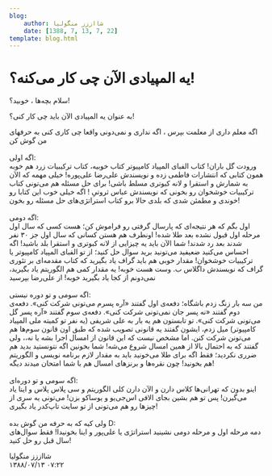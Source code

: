 ```yaml
---
blog:
    author: شااززز منگولیا
    date: [1388, 7, 13, 7, 22]
template: blog.html
---
```

# یه المپیادی الآن چی کار می‌کنه؟!

<div class="cnt">
سلام بچه‌ها ، خوبید؟!<p>به عنوان یه المپیادی الآن باید چی کار کنی؟!</p>
<p>اگه معلم داری از معلمت بپرس ، اگه نداری و نمی‌دونی واقعا چی کاری کنی به حرفهای من گوش کن<br/><br/>اگه اولی:<br/>ورودت گل باران! کتاب الفبای المپیاد کامپیوتر کتاب خوبیه، کتاب ترکیبیات زرد هم خوبه همون کتابی که انتشارات فاطمی زده و نویسندش علی‌رضا علی‌پوره! خیلی مهمه که الآن به شمارش و استقرا و لانه کبوتری مسلط باشی! برای حل مسئله هم می‌تونی کتاب ترکیبیات خوشخوان رو بخونی که نویسندش عباس ثروتیِ ! اگه خیلی خوب این کتابا رو خوندی و مطمئن شدی که بلدی حالا برو کتاب استراتژی‌های حل مسئله رو بخون!<br/><br/>اگه دومی:<br/>اول بگم که هر نتیجه‌ای که پارسال گرفتی رو فراموش کن؛ هست کسی که سال اول مرحله اول قبول نشده بعد طلا شده! اونطرف هم هستن کسانی که سال اول جز ۳۰ نفر شدند بعد رد شدند! شما الآن باید یه چیزایی از لانه کبوتری و استقرا بلد باشید! اگه احساس می‌کنید ضعیفید می‌تونید برید سوال حل کنید؛ از تو الفبای المپیاد کامپیوتر یا ترکیبیات خوشخوان! مقدار خوبی هم باید گراف یاد بگیرید که کتاب مقدمه‌ای بر تئوری گراف که نویسندش داگلاس ب. وست هست خوبه! یه مقدار کمی هم الگوریتم یاد بگیرید، نمی‌دونم از کجا یاد بگیرید خوبه! از علی‌رضا بپرسید<br/><br/>اگه سومی و تو دوره نیستی:<br/>من سه بار زنگ زدم باشگاه؛ دفعه‌ی اول گفتند «آره پسرم می‌تونی شرکت کنی». دفعه‌ی دوم گفتند «نه پسر جان نمی‌تونی شرکت کنی». دفعه‌ی سوم گفتند «آره پسر گل می‌تونی شرکت کنی». تو تابستون هم یه بار به علی شریفی (یه نفر تو کمیته ملی المپیاد کامپیوتر) میل زدم، ایشون گفتند یه قانونی تصویب شده که طبق اون قانون سوم‌ها هم می‌تونن شرکت کنن. اما مشخص نیست که این قانون از امسال اجرا بشه یا نه،، ولی گفتند که به احتمال بالا از همین امسال شروع می‌شه! شما بخونین اگه نتونستید بدید هم ضرری نکردید؛ فقط اگه برای طلا می‌خونید باید به مقدار لازم برنامه نویسی و الگوریتم هم بخونید! چون نقره‌ها و برنزهای امسال هم با شما امتحان میدند دیگه!<br/><br/>اگه سومی و تو دوره‌ای:<br/>اینو بدون که تهرانی‌ها کلاس دارن و الآن دارن کلی الگوریتم و سی پلاس پلاس و اینا یاد می‌گیرن! پس تو هم بشین بجای الافی اس‌جی‌یو و یوساکو بزن! می‌تونی یه سری از چیزها رو هم می‌تونی از تو سایت تاپ‌کدر یاد بگیری!<br/><br/>ولی کیه که به حرفه من گوش بده D:<br/>دمه مرحله اول و مرحله دومی نشینید استراتژی یا علی‌پور و اینا بخونیدا! فقط سوال‌های سال قبل رو حل کنید!</p>
</div>

<div class="blog-info">
    <div class="blog-author">شااززز منگولیا</div>
    <div class="blog-date">۱۳۸۸/۰۷/۱۳ ۰۷:۲۲</div>
</div>

